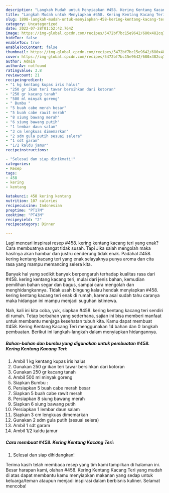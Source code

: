 ```yaml
---
description: "Langkah Mudah untuk Menyiapkan #458. Kering Kentang Kacang Teri yang Menggugah Selera, Buat Buka Puasa Enak"
title: "Langkah Mudah untuk Menyiapkan #458. Kering Kentang Kacang Teri yang Menggugah Selera, Buat Buka Puasa Enak"
slug: 1898-langkah-mudah-untuk-menyiapkan-458-kering-kentang-kacang-teri-yang-menggugah-selera-buat-buka-puasa-enak
category: Uncategorized
date: 2022-07-28T01:52:42.764Z
image: https://img-global.cpcdn.com/recipes/5472bf7bc15e9642/680x482cq70/458-kering-kentang-kacang-teri-foto-resep-utama.jpg
hideToc: false
enableToc: true
enableTocContent: false
thumbnail: https://img-global.cpcdn.com/recipes/5472bf7bc15e9642/680x482cq70/458-kering-kentang-kacang-teri-foto-resep-utama.jpg
cover: https://img-global.cpcdn.com/recipes/5472bf7bc15e9642/680x482cq70/458-kering-kentang-kacang-teri-foto-resep-utama.jpg
author: Admin
authorAv: notfound
ratingvalue: 3.8
reviewcount: 21
recipeingredient:
- "1 kg kentang kupas iris halus"
- "250 gr ikan teri tawar bersihkan dari kotoran"
- "250 gr kacang tanah"
- "500 ml minyak goreng"
- " Bumbu "
- "5 buah cabe merah besar"
- "5 buah cabe rawit merah"
- "8 siung bawang merah"
- "6 siung bawang putih"
- "1 lembar daun salam"
- "3 cm lengkuas dimemarkan"
- "2 sdm gula putih sesuai selera"
- "1 sdt garam"
- "1/2 kaldu jamur"
recipeinstructions:

- "Selesai dan siap dinikmati!"
categories:
- Resep
tags:
- 458
- kering
- kentang

katakunci: 458 kering kentang 
nutrition: 107 calories
recipecuisine: Indonesian
preptime: "PT17M"
cooktime: "PT43M"
recipeyield: "2"
recipecategory: Dinner

---
```



Lagi mencari inspirasi resep #458. kering kentang kacang teri yang enak? Cara membuatnya sangat tidak susah. Tapi Jika salah mengolah maka hasilnya akan hambar dan justru cenderung tidak enak. Padahal #458. kering kentang kacang teri yang enak selayaknya punya aroma dan cita rasa yang mampu memancing selera kita.


Banyak hal yang sedikit banyak berpengaruh terhadap kualitas rasa dari #458. kering kentang kacang teri, mulai dari jenis bahan, kemudian pemilihan bahan segar dan bagus, sampai cara mengolah dan menghidangkannya. Tidak usah bingung kalau hendak menyiapkan #458. kering kentang kacang teri enak di rumah, karena asal sudah tahu caranya maka hidangan ini mampu menjadi suguhan istimewa.




Nah, kali ini kita coba, yuk, siapkan #458. kering kentang kacang teri sendiri di rumah. Tetap berbahan yang sederhana, sajian ini bisa memberi manfaat untuk membantu menjaga kesehatan tubuh kita. Kamu dapat membuat #458. Kering Kentang Kacang Teri menggunakan 14 bahan dan 0 langkah pembuatan. Berikut ini langkah-langkah dalam menyiapkan hidangannya.

<!--inarticleads1-->

##### Bahan-bahan dan bumbu yang digunakan untuk pembuatan #458. Kering Kentang Kacang Teri:

1. Ambil 1 kg kentang kupas iris halus
1. Gunakan 250 gr ikan teri tawar bersihkan dari kotoran
1. Gunakan 250 gr kacang tanah
1. Ambil 500 ml minyak goreng
1. Siapkan  Bumbu :
1. Persiapkan 5 buah cabe merah besar
1. Siapkan 5 buah cabe rawit merah
1. Persiapkan 8 siung bawang merah
1. Siapkan 6 siung bawang putih
1. Persiapkan 1 lembar daun salam
1. Siapkan 3 cm lengkuas dimemarkan
1. Gunakan 2 sdm gula putih (sesuai selera)
1. Ambil 1 sdt garam
1. Ambil 1/2 kaldu jamur




<!--inarticleads2-->

##### Cara membuat #458. Kering Kentang Kacang Teri:


1. Selesai dan siap dihidangkan!



Terima kasih telah membaca resep yang tim kami tampilkan di halaman ini. Besar harapan kami, olahan #458. Kering Kentang Kacang Teri yang mudah di atas dapat membantu kamu menyiapkan makanan yang sedap untuk keluarga/teman ataupun menjadi inspirasi dalam berbisnis kuliner. Selamat mencoba!
